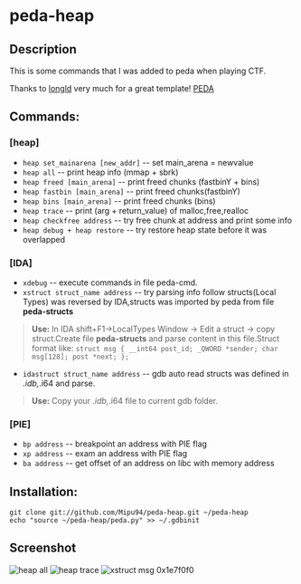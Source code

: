peda-heap
=========
## Description
  This is some commands that I was added to peda when playing CTF.
  
  Thanks to [longld](https://github.com/longld) very much for a great template! [PEDA](https://github.com/longld/peda)

## Commands:

### [heap]
  * `heap set_mainarena [new_addr]` -- set main_arena = newvalue
  * `heap all` -- print heap info (mmap + sbrk)
  * `heap freed [main_arena]` -- print freed chunks  (fastbinY + bins)
  * `heap fastbin [main_arena]` -- print freed chunks(fastbinY)
  * `heap bins [main_arena]` -- print freed chunks (bins)
  * `heap trace` -- print (arg + return_value) of malloc,free,realloc
  * `heap checkfree address` -- try free chunk at address and print some info
  * `heap debug + heap restore` -- try restore heap state before it was overlapped 
  
### [IDA]
  * `xdebug` -- execute commands in file peda-cmd.
  * `xstruct struct_name address` -- try parsing info follow structs(Local Types) was reversed by IDA,structs was imported by peda from file **peda-structs**
  > **Use:** In IDA shift+F1->LocalTypes Window -> Edit a struct -> copy struct.Create file **peda-structs** and parse content in this       file.Struct format like:
    ```
    struct msg
    {
      __int64 post_id;
      _QWORD *sender;
      char msg[128];
      post *next;
    };
    ```
   * `idastruct struct_name address` -- gdb auto read structs was defined in *.idb,*.i64 and parse.
  > **Use:** Copy your *.idb,*.i64 file to current gdb folder.
   
### [PIE]
  * `bp address` -- breakpoint an address with PIE flag
  * `xp address` -- exam an address with PIE flag
  * `ba address` -- get offset of an address on libc with memory address
## Installation:
    git clone git://github.com/Mipu94/peda-heap.git ~/peda-heap
    echo "source ~/peda-heap/peda.py" >> ~/.gdbinit

## Screenshot
 ![heap all](http://i.imgur.com/jvzXtLy.png)
 ![heap trace](http://i.imgur.com/3uQ4mlb.png)
 ![xstruct msg 0x1e7f0f0](http://i.imgur.com/8vzZ7e2.png)
